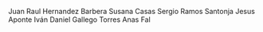 
Juan Raul Hernandez Barbera
Susana Casas
Sergio Ramos Santonja
Jesus Aponte
Iván Daniel Gallego Torres
Anas Fal
